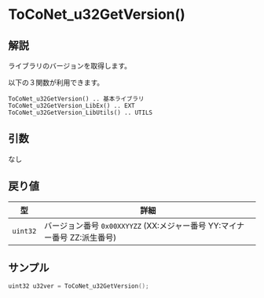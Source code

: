 # ToCoNet_u32GetVersion()

## 解説

ライブラリのバージョンを取得します。

以下の３関数が利用できます。

```
ToCoNet_u32GetVersion() .. 基本ライブラリ
ToCoNet_u32GetVersion_LibEx() .. EXT
ToCoNet_u32GetVersion_LibUtils() .. UTILS
```

## 引数

なし

## 戻り値

| 型        | 詳細                                                 |
| -------- | -------------------------------------------------- |
| `uint32` | バージョン番号 `0x00XXYYZZ` (XX:メジャー番号 YY:マイナー番号 ZZ:派生番号) |

## サンプル

```c
uint32 u32ver = ToCoNet_u32GetVersion();
```

